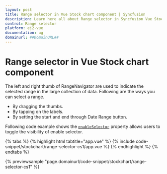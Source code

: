 ```yaml
---
layout: post
title: Range selector in Vue Stock chart component | Syncfusion
description: Learn here all about Range selector in Syncfusion Vue Stock chart component of Syncfusion Essential JS 2 and more.
control: Range selector 
platform: ej2-vue
documentation: ug
domainurl: ##DomainURL##
---
```


# Range selector in Vue Stock chart component

The left and right thumb of RangeNavigator are used to indicate the selected range in the large collection of data. Following are the ways you can select a range.

* By dragging the thumbs.
* By tapping on the labels.
* By setting the start and end through Date Range button.

Following code example shows the [`enableSelector`](https://ej2.syncfusion.com/vue/documentation/api/stock-chart/periodSelector/) property allows users to toggle the visibility of enable selector.

{% tabs %}
{% highlight html tabtitle="app.vue" %}
{% include code-snippet/stockchart/range-selector-cs1/app.vue %}
{% endhighlight %}
{% endtabs %}
        
{% previewsample "page.domainurl/code-snippet/stockchart/range-selector-cs1" %}